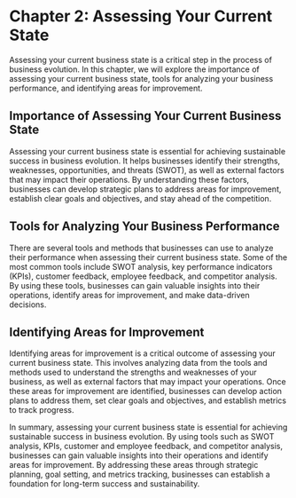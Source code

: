 Chapter 2: Assessing Your Current State
=======================================

Assessing your current business state is a critical step in the process of business evolution. In this chapter, we will explore the importance of assessing your current business state, tools for analyzing your business performance, and identifying areas for improvement.

Importance of Assessing Your Current Business State
---------------------------------------------------

Assessing your current business state is essential for achieving sustainable success in business evolution. It helps businesses identify their strengths, weaknesses, opportunities, and threats (SWOT), as well as external factors that may impact their operations. By understanding these factors, businesses can develop strategic plans to address areas for improvement, establish clear goals and objectives, and stay ahead of the competition.

Tools for Analyzing Your Business Performance
---------------------------------------------

There are several tools and methods that businesses can use to analyze their performance when assessing their current business state. Some of the most common tools include SWOT analysis, key performance indicators (KPIs), customer feedback, employee feedback, and competitor analysis. By using these tools, businesses can gain valuable insights into their operations, identify areas for improvement, and make data-driven decisions.

Identifying Areas for Improvement
---------------------------------

Identifying areas for improvement is a critical outcome of assessing your current business state. This involves analyzing data from the tools and methods used to understand the strengths and weaknesses of your business, as well as external factors that may impact your operations. Once these areas for improvement are identified, businesses can develop action plans to address them, set clear goals and objectives, and establish metrics to track progress.

In summary, assessing your current business state is essential for achieving sustainable success in business evolution. By using tools such as SWOT analysis, KPIs, customer and employee feedback, and competitor analysis, businesses can gain valuable insights into their operations and identify areas for improvement. By addressing these areas through strategic planning, goal setting, and metrics tracking, businesses can establish a foundation for long-term success and sustainability.



